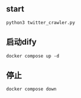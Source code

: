 ## start

`python3 twitter_crawler.py` 

## 启动dify

`docker compose up -d`

## 停止
`docker compose down`
